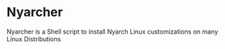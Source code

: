 # Nyarcher
Nyarcher is a Shell script to install Nyarch Linux customizations on many Linux Distributions
